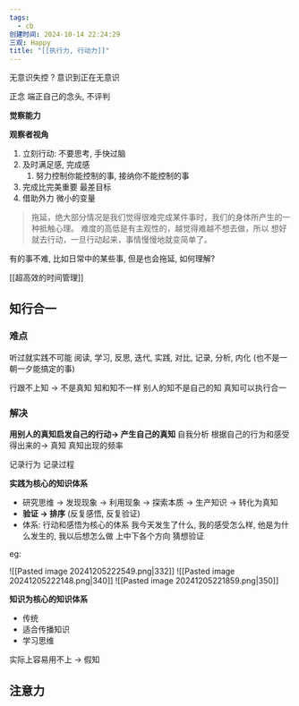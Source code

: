 ```yaml
---
tags:
  - cb
创建时间: 2024-10-14 22:24:29
三观: Happy
title: "[[执行力, 行动力]]"
---
```

无意识失控 ?
意识到正在无意识

正念
端正自己的念头, 不评判

**觉察能力**

**观察者视角**

1. 立刻行动: 不要思考, 手快过脑
2. 及时满足感, 完成感
	1. 努力控制你能控制的事, 接纳你不能控制的事
3. 完成比完美重要 最差目标
4. 借助外力 微小的变量




> 拖延，绝大部分情况是我们觉得很难完成某件事时，我们的身体所产生的一种抵触心理。
	难度的高低是有主观性的，越觉得难越不想去做，所以
	想好就去行动，一旦行动起来，事情慢慢地就变简单了。

有的事不难, 比如日常中的某些事, 但是也会拖延, 如何理解? 




[[超高效的时间管理]]


## 知行合一

### 难点
听过就实践不可能
阅读, 学习, 反思, 迭代, 实践, 对比, 记录, 分析, 内化  (也不是一朝一夕能搞定的事)

行跟不上知 -> 不是真知
知和知不一样
别人的知不是自己的知
真知可以执行合一

### 解决
**用别人的真知启发自己的行动-> 产生自己的真知**
 自我分析
根据自己的行为和感受得出来的-> 真知
真知出现的频率

记录行为
记录过程


**实践为核心的知识体系**

* 研究思维 -> 发现现象 -> 利用现象 -> 探索本质  -> 生产知识  -> 转化为真知
* **验证 -> 排序** (反复感悟, 反复验证)
* 体系: 行动和感悟为核心的体系
我今天发生了什么, 我的感受怎么样, 他是为什么发生的, 我以后想怎么做
上中下各个方向 猜想验证


eg: 

![[Pasted image 20241205222549.png|332]]
![[Pasted image 20241205222148.png|340]]
![[Pasted image 20241205221859.png|350]]


**知识为核心的知识体系**
* 传统
* 适合传播知识
* 学习思维

 实际上容易用不上  -> 假知 

## 注意力
